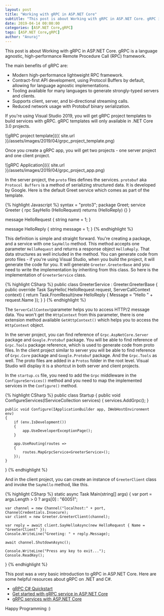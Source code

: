 ```yaml
---
layout: post
title: "Working with gRPC in ASP.NET Core"
subtitle: "This post is about Working with gRPC in ASP.NET Core. gRPC is a language agnostic, high-performance Remote Procedure Call (RPC) framework."
date: 2019-04-14 00:00:00
categories: [ASP.NET Core,gRPC]
tags: [ASP.NET Core,gRPC]
author: "Anuraj"
---
```

This post is about Working with gRPC in ASP.NET Core. gRPC is a language agnostic, high-performance Remote Procedure Call (RPC) framework.

The main benefits of gRPC are:

* Modern high-performance lightweight RPC framework.
* Contract-first API development, using Protocol Buffers by default, allowing for language agnostic implementations.
* Tooling available for many languages to generate strongly-typed servers and clients.
* Supports client, server, and bi-directional streaming calls.
* Reduced network usage with Protobuf binary serialization.

If you're using Visual Studio 2019, you will get gRPC project templates to build services with gRPC. gRPC templates will only available in .NET Core 3.0 projects.

![gRPC project template]({{ site.url }}/assets/images/2019/04/grpc_project_template.png)

Once you create a gRPC app, you will get two projects - one server project and one client project.

![gRPC Application]({{ site.url }}/assets/images/2019/04/grpc_project_app.png)

In the server project, the `proto` files defines the services. `protobuf` aka `Protocol Buffers` is a method of serializing structured data. It is developed by Google. Here is the default Greet service which comes as part of the template.

{% highlight Javascript %}
syntax = "proto3";
package Greet;
service Greeter {
  rpc SayHello (HelloRequest) returns (HelloReply) {}
}

message HelloRequest {
  string name = 1;
}

message HelloReply {
  string message = 1;
}
{% endhighlight %}

This definition is simple and straight forward. You're creating a package, and a service with one `SayHello` method. This method accepts one parameter `HelloRequest` and returns a response object `HelloReply`. That data structures as well included in the method. You can generate code from proto files - if you're using Visual Studio, when you build the project, it will generate the code for you. It will generate `Greeter.GreeterBase` and you need to write the implementation by inheriting from this class. So here is the implementation of `GreeterService` class.

{% highlight CSharp %}
public class GreeterService : Greeter.GreeterBase
{
    public override Task<HelloReply> SayHello(
        HelloRequest request, ServerCallContext context)
    {
        return Task.FromResult(new HelloReply
        {
            Message = "Hello " + request.Name
        });
    }
}
{% endhighlight %}

The `ServerCallContext`parameter helps you to access HTTP/2 message data. You won't get the `HttpContext` from this parameter, there is one extension method available `GetHttpContext()` which helps you to access the `HttpContext` object.

In the server project, you can find reference of `Grpc.AspNetCore.Server` package and `Google.Protobuf` package. You will be able to find reference of `Grpc.Tools` package reference, which is used to generate code from proto files. In the client project similar to server you will be able to find reference of `Grpc.Core` package and `Google.Protobuf` package. And the `Grpc.Tools` as well. The proto files are added in a `Protos` folder in the root level. Visual Studio will display it is a shortcut in both server and client projects.

In the `startup.cs` file, you need to add the `Grpc` middleware in the `ConfigureServices()` method and you need to map the implemented services in the `Configure()` method.

{% highlight CSharp %}
public class Startup
{
    public void ConfigureServices(IServiceCollection services)
    {
        services.AddGrpc();
    }

    public void Configure(IApplicationBuilder app, IWebHostEnvironment env)
    {
        if (env.IsDevelopment())
        {
            app.UseDeveloperExceptionPage();
        }

        app.UseRouting(routes =>
        {
            routes.MapGrpcService<GreeterService>();
        });
    }
}
{% endhighlight %}

And in the client project, you can create an instance of `GreeterClient` class and invoke the `SayHello` method, like this.

{% highlight CSharp %}
static async Task Main(string[] args)
{
    var port = args.Length > 0 ? args[0] : "60051";

    var channel = new Channel("localhost:" + port, ChannelCredentials.Insecure);
    var client = new Greeter.GreeterClient(channel);

    var reply = await client.SayHelloAsync(new HelloRequest { Name = "GreeterClient" });
    Console.WriteLine("Greeting: " + reply.Message);

    await channel.ShutdownAsync();

    Console.WriteLine("Press any key to exit...");
    Console.ReadKey();
}
{% endhighlight %}

This post was a very basic introduction to gRPC in ASP.NET Core. Here are some helpful resources about gRPC on .NET and C#.

* [gRPC C# Quickstart](https://grpc.io/docs/quickstart/csharp.html)
* [Get started with gRPC service in ASP.NET Core](https://docs.microsoft.com/en-us/aspnet/core/tutorials/grpc/grpc-start)
* [gRPC services with ASP.NET Core](https://docs.microsoft.com/en-us/aspnet/core/grpc/aspnetcore)

Happy Programming :)